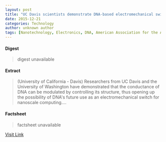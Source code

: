 ```yaml
---
layout: post
title: "UC Davis scientists demonstrate DNA-based electromechanical switch"
date: 2015-12-21
categories: Technology
author: unknown author
tags: [Nanotechnology, Electronics, DNA, American Association for the Advancement of Science, Computing, Manufacturing, Applied and interdisciplinary physics, Artificial objects, Technology, Chemistry, Science and technology, Featured]
---
```



#### Digest
>digest unavailable

#### Extract
>(University of California - Davis) Researchers from UC Davis and the University of Washington have demonstrated that the conductance of DNA can be modulated by controlling its structure, thus opening up the possibility of DNA's future use as an electromechanical switch for nanoscale computing....

#### Factsheet
>factsheet unavailable

[Visit Link](http://www.eurekalert.org/pub_releases/2015-12/uoc--uds121115.php)


